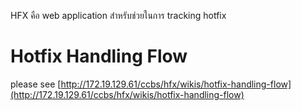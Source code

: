 HFX คือ web application สำหรับช่วยในการ tracking hotfix

# Hotfix Handling Flow

please see [http://172.19.129.61/ccbs/hfx/wikis/hotfix-handling-flow](http://172.19.129.61/ccbs/hfx/wikis/hotfix-handling-flow)